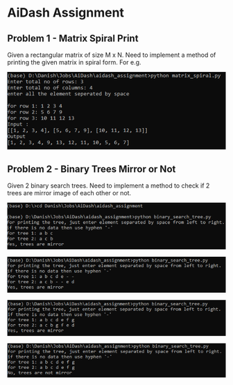 # AiDash Assignment

## Problem 1 - Matrix Spiral Print

Given a rectangular matrix of size M x N. Need to implement a method of printing the given matrix in spiral form. For e.g.

![Matrix](snapshots/snapshot_matrix_1.PNG)

## Problem 2 - Binary Trees Mirror or Not

Given 2 binary search trees. Need to implement a method to check if 2 trees are mirror image of each other or not. 

![Binary](snapshots/snapshot_binary_tree_ex1.PNG)


![Binary](snapshots/snapshot_binary_tree_ex2.PNG)


![Binary](snapshots/snapshot_binary_tree_ex3.PNG)


![Binary](snapshots/snapshot_binary_tree_ex4.PNG)
